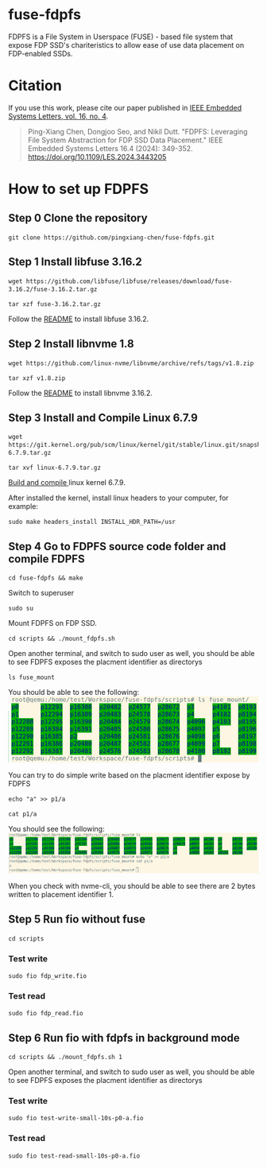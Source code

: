 # fuse-fdpfs

FDPFS is a File System in Userspace (FUSE) - based file system that expose FDP SSD's chariteristics to allow ease of use data placement on FDP-enabled SSDs.

# Citation
If you use this work, please cite our paper published in 
[IEEE Embedded Systems Letters, vol. 16, no. 4](https://ieeexplore.ieee.org/abstract/document/10779575).

> Ping-Xiang Chen, Dongjoo Seo, and Nikil Dutt. "FDPFS: Leveraging File System Abstraction for FDP SSD Data Placement." IEEE Embedded Systems Letters 16.4 (2024): 349-352. https://doi.org/10.1109/LES.2024.3443205


# How to set up FDPFS

## Step 0 Clone the repository

```shell
git clone https://github.com/pingxiang-chen/fuse-fdpfs.git
```

## Step 1 Install libfuse 3.16.2

```shell
wget https://github.com/libfuse/libfuse/releases/download/fuse-3.16.2/fuse-3.16.2.tar.gz
```

```shell
tar xzf fuse-3.16.2.tar.gz
```

Follow the <a href="https://github.com/libfuse/libfuse" target="_blank">README</a> to install libfuse 3.16.2.

## Step 2 Install libnvme 1.8

```shell
wget https://github.com/linux-nvme/libnvme/archive/refs/tags/v1.8.zip
```

```shell
tar xzf v1.8.zip
```

Follow the <a href="https://github.com/linux-nvme/libnvme" target="_blank">README</a> to install libnvme 3.16.2.


## Step 3 Install and Compile Linux 6.7.9

```shell
wget https://git.kernel.org/pub/scm/linux/kernel/git/stable/linux.git/snapshot/linux-6.7.9.tar.gz
```

```shell
tar xvf linux-6.7.9.tar.gz
```
<a href="https://phoenixnap.com/kb/build-linux-kernel" target="_blank">Build and compile </a> linux kernel 6.7.9.

After installed the kernel, install linux headers to your computer, for example:

```shell
sudo make headers_install INSTALL_HDR_PATH=/usr
```

## Step 4 Go to FDPFS source code folder and compile FDPFS
```shell
cd fuse-fdpfs && make
```

Switch to superuser

```shell
sudo su
```

Mount FDPFS on FDP SSD.

```shell
cd scripts && ./mount_fdpfs.sh
```

Open another terminal, and switch to sudo user as well, you should be able to see FDPFS exposes the placment identifier as directorys 

```shell
ls fuse_mount
```

You should be able to see the following:
![FDPFS directories](images/fdpfs-directorys.png "FDPFS")

You can try to do simple write based on the placment identifier expose by FDPFS

```shell
echo "a" >> p1/a
```

```shell
cat p1/a
```

You should see the following:
![FDPFS working](images/fdpfs-working.png "FDPFS working")

When you check with nvme-cli, you should be able to see there are 2 bytes written to placement identifier 1.

## Step 5 Run fio without fuse

```shell
cd scripts
```
### Test write

```shell
sudo fio fdp_write.fio
```

### Test read
```shell
sudo fio fdp_read.fio
```

## Step 6 Run fio with fdpfs in background mode

```shell
cd scripts && ./mount_fdpfs.sh 1 
```

Open another terminal, and switch to sudo user as well, you should be able to see FDPFS exposes the placment identifier as directorys

### Test write

```shell
sudo fio test-write-small-10s-p0-a.fio
```

### Test read
```shell
sudo fio test-read-small-10s-p0-a.fio
```